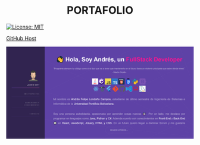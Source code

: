 <h1 align="center"> PORTAFOLIO </h1>

<p>
  <a href="#" target="_blank">
    <img alt="License: MIT" src="https://img.shields.io/badge/License-GPL-yellow.svg" />
  </a>
</p>


[GitHub Host](https://wilsonoviedo.github.io/) 

![Part 1](https://github.com/ApidriuC/Portafolio_Ing_Andres/blob/main/images/SS.PNG)
